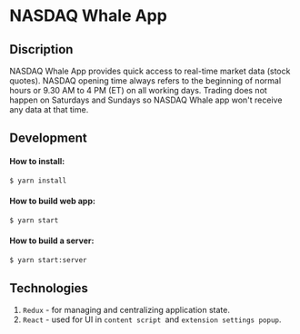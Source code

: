 # NASDAQ Whale App

## Discription

NASDAQ Whale App provides quick access to real-time market data (stock quotes). NASDAQ opening time always refers to the beginning of normal hours or 9.30 AM to 4 PM (ET) on all working days. Trading does not happen on Saturdays and Sundays so NASDAQ Whale app won't receive any data at that time. 

## Development

#### How to install:
```bash
$ yarn install
```

#### How to build web app:
```bash
$ yarn start
```

#### How to build a server:
```bash
$ yarn start:server
```

## Technologies
1. `Redux` - for managing and centralizing application state.
2. `React` - used for UI in `content script `and `extension settings popup`.

